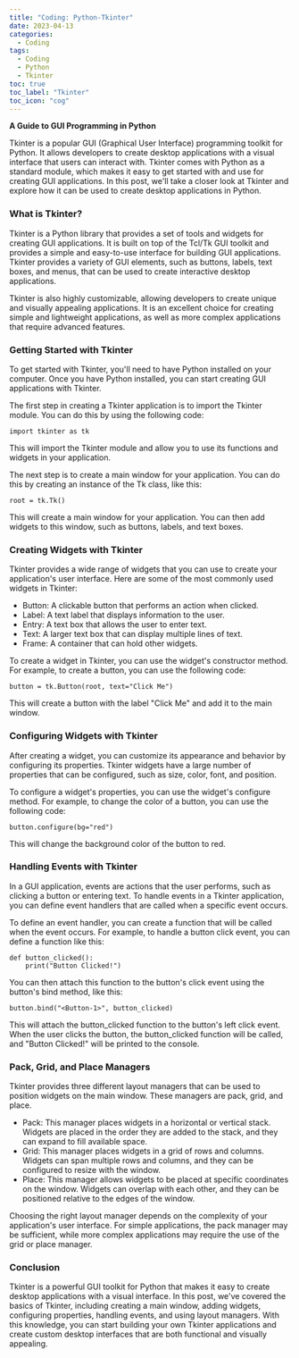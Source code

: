 ```yaml
---
title: "Coding: Python-Tkinter"
date: 2023-04-13
categories:
  - Coding
tags:
  - Coding
  - Python
  - Tkinter
toc: true
toc_label: "Tkinter"
toc_icon: "cog"
---
```

**A Guide to GUI Programming in Python**

Tkinter is a popular GUI (Graphical User Interface) programming toolkit for Python. It allows developers to create desktop applications with a visual interface that users can interact with. Tkinter comes with Python as a standard module, which makes it easy to get started with and use for creating GUI applications. In this post, we'll take a closer look at Tkinter and explore how it can be used to create desktop applications in Python.

### What is Tkinter?

Tkinter is a Python library that provides a set of tools and widgets for creating GUI applications. It is built on top of the Tcl/Tk GUI toolkit and provides a simple and easy-to-use interface for building GUI applications. Tkinter provides a variety of GUI elements, such as buttons, labels, text boxes, and menus, that can be used to create interactive desktop applications.

Tkinter is also highly customizable, allowing developers to create unique and visually appealing applications. It is an excellent choice for creating simple and lightweight applications, as well as more complex applications that require advanced features.

### Getting Started with Tkinter

To get started with Tkinter, you'll need to have Python installed on your computer. Once you have Python installed, you can start creating GUI applications with Tkinter.

The first step in creating a Tkinter application is to import the Tkinter module. You can do this by using the following code:

    import tkinter as tk

This will import the Tkinter module and allow you to use its functions and widgets in your application.

The next step is to create a main window for your application. You can do this by creating an instance of the Tk class, like this:

    root = tk.Tk()

This will create a main window for your application. You can then add widgets to this window, such as buttons, labels, and text boxes.

### Creating Widgets with Tkinter

Tkinter provides a wide range of widgets that you can use to create your application's user interface. Here are some of the most commonly used widgets in Tkinter:

* Button: A clickable button that performs an action when clicked.
* Label: A text label that displays information to the user.
* Entry: A text box that allows the user to enter text.
* Text: A larger text box that can display multiple lines of text.
* Frame: A container that can hold other widgets.

To create a widget in Tkinter, you can use the widget's constructor method. For example, to create a button, you can use the following code:

    button = tk.Button(root, text="Click Me")

This will create a button with the label "Click Me" and add it to the main window.

### Configuring Widgets with Tkinter

After creating a widget, you can customize its appearance and behavior by configuring its properties. Tkinter widgets have a large number of properties that can be configured, such as size, color, font, and position.

To configure a widget's properties, you can use the widget's configure method. For example, to change the color of a button, you can use the following code:

    button.configure(bg="red")

This will change the background color of the button to red.

### Handling Events with Tkinter

In a GUI application, events are actions that the user performs, such as clicking a button or entering text. To handle events in a Tkinter application, you can define event handlers that are called when a specific event occurs.

To define an event handler, you can create a function that will be called when the event occurs. For example, to handle a button click event, you can define a function like this:

    def button_clicked():
        print("Button Clicked!")

You can then attach this function to the button's click event using the button's bind method, like this:

    button.bind("<Button-1>", button_clicked)

This will attach the button_clicked function to the button's left click event. When the user clicks the button, the button_clicked function will be called, and "Button Clicked!" will be printed to the console.

### Pack, Grid, and Place Managers

Tkinter provides three different layout managers that can be used to position widgets on the main window. These managers are pack, grid, and place.

* Pack: This manager places widgets in a horizontal or vertical stack. Widgets are placed in the order they are added to the stack, and they can expand to fill available space.
* Grid: This manager places widgets in a grid of rows and columns. Widgets can span multiple rows and columns, and they can be configured to resize with the window.
* Place: This manager allows widgets to be placed at specific coordinates on the window. Widgets can overlap with each other, and they can be positioned relative to the edges of the window.

Choosing the right layout manager depends on the complexity of your application's user interface. For simple applications, the pack manager may be sufficient, while more complex applications may require the use of the grid or place manager.

### Conclusion

Tkinter is a powerful GUI toolkit for Python that makes it easy to create desktop applications with a visual interface. In this post, we've covered the basics of Tkinter, including creating a main window, adding widgets, configuring properties, handling events, and using layout managers. With this knowledge, you can start building your own Tkinter applications and create custom desktop interfaces that are both functional and visually appealing.